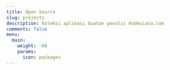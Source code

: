 ```yaml
---
title: Open Source
slug: projects
description: Koleksi aplikasi buatan penulis Kodesiana.com
comments: false
menu:
  main: 
    weight: -60
    params:
      icon: packages
---
```


